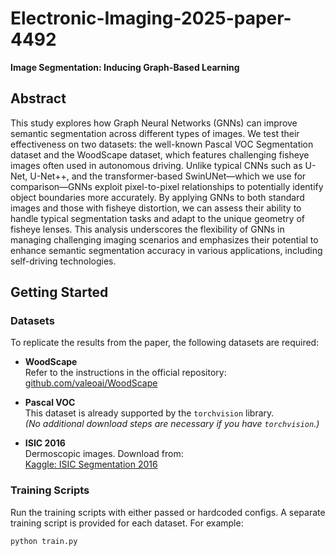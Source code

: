 # Electronic-Imaging-2025-paper-4492
**Image Segmentation: Inducing Graph-Based Learning**

## Abstract

This study explores how Graph Neural Networks (GNNs) can improve semantic segmentation across different types of images. We test their effectiveness on two datasets: the well-known Pascal VOC Segmentation dataset and the WoodScape dataset, which features challenging fisheye images often used in autonomous driving. Unlike typical CNNs such as U-Net, U-Net++, and the transformer-based SwinUNet—which we use for comparison—GNNs exploit pixel-to-pixel relationships to potentially identify object boundaries more accurately. By applying GNNs to both standard images and those with fisheye distortion, we can assess their ability to handle typical segmentation tasks and adapt to the unique geometry of fisheye lenses. This analysis underscores the flexibility of GNNs in managing challenging imaging scenarios and emphasizes their potential to enhance semantic segmentation accuracy in various applications, including self-driving technologies.

## Getting Started

### Datasets

To replicate the results from the paper, the following datasets are required:

- **WoodScape**  
  Refer to the instructions in the official repository:  
  [github.com/valeoai/WoodScape](https://github.com/valeoai/WoodScape)

- **Pascal VOC**  
  This dataset is already supported by the `torchvision` library.  
  *(No additional download steps are necessary if you have `torchvision`.)*

- **ISIC 2016**  
  Dermoscopic images. Download from:  
  [Kaggle: ISIC Segmentation 2016](https://www.kaggle.com/datasets/ratneshkumartiwari53/isic-segmentation-2016)

### Training Scripts

Run the training scripts with either passed or hardcoded configs. A separate training script is provided for each dataset. For example:

```bash
python train.py
